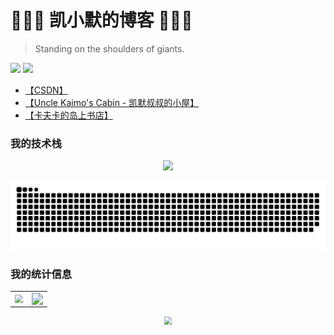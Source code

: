 # 🌱🌱🌱 凯小默的博客 🌱🌱🌱

> Standing on the shoulders of giants.


![](https://img.shields.io/badge/author-kaimo-orange)
![](https://komarev.com/ghpvc/?username=kaimo313)

- [【CSDN】](https://blog.csdn.net/kaimo313)
- [【Uncle Kaimo's Cabin - 凯默叔叔的小屋】](https://kaimo313.github.io/uncle-kaimo-cabin/#/)
- [【卡夫卡的岛上书店】](https://kaimo313.github.io/blogs/)

<!--
**kaimo313/kaimo313** is a ✨ _special_ ✨ repository because its `README.md` (this file) appears on your GitHub profile.

Here are some ideas to get you started:

- 🔭 I’m currently working on ...
- 🌱 I’m currently learning ...
- 👯 I’m looking to collaborate on ...
- 🤔 I’m looking for help with ...
- 💬 Ask me about ...
- 📫 How to reach me: ...
- 😄 Pronouns: ...
- ⚡ Fun fact: ...
-->

### 我的技术栈

<p align="center">
    <a href="https://skillicons.dev">
        <img src="https://skillicons.dev/icons?i=html,css,svg,tailwind,sass,bootstrap,js,ts,d3,jquery,angular,vue,react,redux,nodejs,express,nestjs,nextjs,nuxtjs,babel,gulp,webpack,vite,rollup,vitest,nginx,mongodb,mysql,redis,jenkins,kubernetes,docker,jest,git,github,gitlab,vscode,regex,md,postman,powershell,linux,stackoverflow&theme=light&perline=22" />
    </a>
</p>


![](https://github.com/kaimo313/kaimo313/blob/manual-run-output/only-svg/github-contribution-grid-snake.svg)

### 我的统计信息

<table border=0>
  <tr>
    <td><img src="https://github-readme-stats.vercel.app/api/top-langs/?username=kaimo313&theme=vue-light&show_icons=false&count_private=false&hide_border=true" style="zoom:80%;" align="left"/></td>
    <td><img src="https://github-readme-stats.vercel.app/api?username=kaimo313&show_icons=true&count_private=true&theme=vue-light&hide_border=true" style="zoom:116%;" align="left"/></td>
  </tr>
</table>

<p align="center">
    <img src="https://github-readme-streak-stats.herokuapp.com/?user=kaimo313" style="zoom:80%;"/>
</p>
